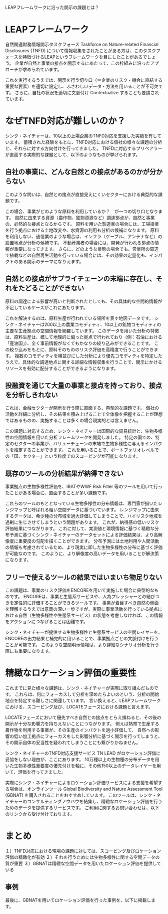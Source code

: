 LEAPフレームワークに沿った開示の課題とは？

# LEAPフレームワーク

自然関連財務情報開示タスクフォース Taskforce on Nature-related Financial Disclosures (TNFD) について情報収集をされたことがある方は、このタスクフォースを特徴づけるLEAPというフレームワークを目にしたことがあるでしょう。
企業が自然と事業の接点を開示するにあたって、この枠組みに沿ったアプローチが求められています。  

これを実行するうえでは、開示を行う切り口（＝企業のリスク・機会に直結する重要な要素）を適切に設定し、ふさわしいデータ・方法を用いることが不可欠です。
さらに、自社の状況を適切に文脈付け Contextualize することも要請されています。


# なぜTNFD対応が難しいのか？

シンク・ネイチャーは、10以上の上場企業のTNFD対応を支援した実績を有しています。
蓄積された経験をもとに、TNFD対応における個社の様々な課題の分析と、それらに対する方向付けを行ってきました。
TNFDに対応するプリペアラーが直面する実際的な課題として、以下のようなものが挙げられます。  


## 自社の事業に、どんな自然との接点があるのかが分からない

このような問いは、自然との接点が直接見えにくいセクターにおける典型的な課題です。  

この場合、事業がどのような原料を利用しているか？　が一つの切り口となります。
自然に由来する資源（農作物、鉱物資源など）調達拠点が、自然と事業の、必然的な接点となるからです。
原料を用いた製造業の場合には、工場操業を行う拠点における土地改変や、水資源の利用も分析の候補になります。
原料を利用しない、通信業のような場合は、インフラ（ケーブル、アンテナなど）の設置地点が分析の候補です。
不動産業者の場合には、開発が行われる拠点の情報が重要になってきます。
さらに、どのような業態の場合でも、営業所の周辺で植栽などの自然再生活動を行っている場合には、その効果の定量化も、インパクトのある開示のテーマになりえます。

## 自然との接点がサプライチェーンの末端に存在し、それをたどることができない

原料の調達による影響が高いと判断されたとしても、その具体的な空間的情報が不足しているケースがこれにあたります。  

これを解決するのは、原料生産が行われている場所を表す地図データです。
シンク・ネイチャーは200以上の農業コモディティ、10以上の鉱物コモディティの主要な生産拠点の空間情報を網羅しています。
このデータを用いた分析の特徴は、原料生産は、概して地理的に偏った拠点で行われており（例：石油における「産油国」）、全く事前情報がなくてもかなりの絞り込みができることです。
この絞り込みをもとに、原料そのもののリスク評価を高精度で行うことができます。
複数のコモディティを横並びにした分析により優先コモディティを特定したうえで、具体的な調達地点に関する詳細な情報収集を行うことで、開示にかけるリソースを有効に配分することができるようになります。

## 投融資を通じて大量の事業と接点を持っており、接点を分析しきれない

これは、金融セクターが開示を行う際に直面する、典型的な課題です。
個社の活動を詳細に分析し、その結果を積み上げることで全体像を把握することが理想ではあるものの、実施することは多くの場合現実的とは言えません。  

この課題に対応するため、シンク・ネイチャーは国際的な貿易統計と、生物多様性の空間情報を用いた分析フレームワークを開発しました。
特定の国での、特定のセクターの事業が、バリューチェーンの末端で生物多様性に与えるインパクトを推定することができます。
これを用いることで、ポートフォリオレベルでの「国、セクター」という粒度でのスコーピングが可能になります。


## 既存のツールの分析結果が納得できない

事業拠点の生物多様性評価を、IBATやWWF Risk Filter 等のツールを用いて行ったことがある場合に、直面することが多い課題です。  

これらのツールのもととなっている生物多様性の分布情報は、専門家が描いたレンジマップと呼ばれる粗い空間データに基づいています。
レンジマップに由来するデータは、希少種の分布域を過大評価してしまうことで、ハイリスク地域を過剰に生じさせてしまうという問題があります。
これが、納得感の低いリスク評価結果につながります。
これに対して、実測値と環境情報に基づく精緻な分布予測に基づくシンク・ネイチャーのデータセットによる評価結果は、より高解像度に重要度の勾配を描くことができます。
分布予測には土地利用や人間活動の情報も考慮されているため、より現実に即した生物多様性の分布に基づく評価が可能なのです。
このように、より解像度の高いデータを用いることが解決策になります。


## フリーで使えるツールの結果ではいまいち物足りない

この課題は、事業のリスク評価をENCOREを用いて実施した場合に典型的なものです。
ENCOREは、事業と生態系サービスや、人為プレッシャーとの結びつきを定性的に評価することができるツールです。
事業が着目すべき自然の側面を理解するうえでは意義の深い一歩ですが、実際に事業活動を行っている拠点における自然（生物多様性や生態系サービス）の状態を考慮しなければ、この情報をアクションにつなげることは困難です。  

シンク・ネイチャーが提供する生物多様性と生態系サービスの空間レイヤーを、ENCOREの出力結果と補完的に用いることで、事業拠点ごとの文脈付けを行うことが可能です。
このような空間明示情報は、より詳細なシナリオ分析を行う際にも重要になります。

# 精緻なロケーション評価の重要性

これまでに見た様々な課題は、シンク・ネイチャーが実際に取り組んだものです。
これらは、何にフォーカスして分析を深めたらよいのという、分析の開始地点を特定する難しさに関連しています。
言い換えると、LEAPフレームワークにおける、スコーピング及び、LOCATEフェーズにおける課題と言えます。  

LOCATEフェーズにおいて優先すべき自然との接点をとらえ損ねると、その後の開示が十分な影響力を持ちえないことにつながります。
例えば熱帯で生産する農作物を利用する事業が、その生産のインパクトを過小評価して、
自然への影響の低い加工拠点にフォーカスをした影響分析に基づく開示を行ってしまうと、その開示自体の妥当性を疑われてしまうことにも繋がりかねません。  

シンク・ネイチャーのTNFD対応支援サービス TN LEAD がロケーション評価に妥協をしない理由が、ここにあります。
10万種以上の生物種の分布データを用いた生物多様性重要度の優先付けを軸に、その他150以上のデータレイヤーを用いて、評価を行ってきました。  

実際にシンク・ネイチャーによるロケーション評価サービスによる支援を希望する場合は、オンラインツール Global Biodiversity and Nature Assessment Tool (GBNAT) を購入されることをおすすめしています。
このツールは、シンク・ネイチャーのコンサルティングノウハウを結集し、精緻なロケーション評価を行うためのデータを提供するサービスです。
ご利用に関するお問い合わせは、以下のリンクから受け付けております。


# まとめ

１）TNFD対応における現場の課題に対しては、スコーピング及びロケーション評価の精緻化が有効
２）それを行うためには生物多様性に関する空間データの質が重要
３）GBNATは精緻な空間データを用いたロケーション評価を提供している

## 事例

最後に、GBNATを用いてロケーション評価を行った事例を、以下に掲載します。




